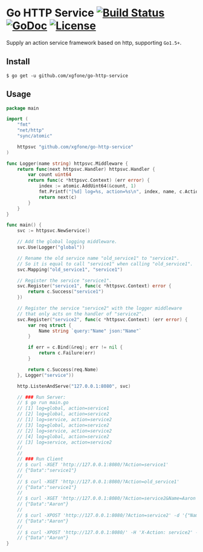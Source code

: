 # Go HTTP Service [![Build Status](https://api.travis-ci.com/xgfone/go-http-service.svg?branch=master)](https://travis-ci.com/github/xgfone/go-http-service) [![GoDoc](https://pkg.go.dev/badge/github.com/xgfone/go-http-service)](https://pkg.go.dev/github.com/xgfone/go-http-service) [![License](https://img.shields.io/badge/License-Apache%202.0-blue.svg?style=flat-square)](https://raw.githubusercontent.com/xgfone/go-http-service/master/LICENSE)

Supply an action service framework based on http, supporting `Go1.5+`.

## Install
```shell
$ go get -u github.com/xgfone/go-http-service
```

## Usage
```go
package main

import (
	"fmt"
	"net/http"
	"sync/atomic"

	httpsvc "github.com/xgfone/go-http-service"
)

func Logger(name string) httpsvc.Middleware {
	return func(next httpsvc.Handler) httpsvc.Handler {
		var count uint64
		return func(c *httpsvc.Context) (err error) {
			index := atomic.AddUint64(&count, 1)
			fmt.Printf("[%d] log=%s, action=%s\n", index, name, c.Action)
			return next(c)
		}
	}
}

func main() {
	svc := httpsvc.NewService()

	// Add the global logging middleware.
	svc.Use(Logger("global"))

	// Rename the old service name "old_service1" to "service1".
	// So it is equal to call "service1" when calling "old_service1".
	svc.Mapping("old_service1", "service1")

	// Register the service "service1".
	svc.Register("service1", func(c *httpsvc.Context) error {
		return c.Success("service1")
	})

	// Register the service "service2" with the logger middleware
	// that only acts on the handler of "service2".
	svc.Register("service2", func(c *httpsvc.Context) (err error) {
		var req struct {
			Name string `query:"Name" json:"Name"`
		}

		if err = c.Bind(&req); err != nil {
			return c.Failure(err)
		}

		return c.Success(req.Name)
	}, Logger("service"))

	http.ListenAndServe("127.0.0.1:8080", svc)

	// ### Run Server:
	// $ go run main.go
	// [1] log=global, action=service1
	// [2] log=global, action=service2
	// [1] log=service, action=service2
	// [3] log=global, action=service2
	// [2] log=service, action=service2
	// [4] log=global, action=service2
	// [3] log=service, action=service2
	//
	//
	// ### Run Client
	// $ curl -XGET 'http://127.0.0.1:8080/?Action=service1'
	// {"Data":"service1"}
	//
	// $ curl -XGET 'http://127.0.0.1:8080/?Action=old_service1'
	// {"Data":"service1"}
	//
	// $ curl -XGET 'http://127.0.0.1:8080/?Action=service2&Name=Aaron'
	// {"Data":"Aaron"}
	//
	// $ curl -XPOST 'http://127.0.0.1:8080/?Action=service2' -d '{"Name": "Aaron"}'
	// {"Data":"Aaron"}
	//
	// $ curl -XPOST 'http://127.0.0.1:8080/' -H 'X-Action: service2' -d '{"Name": "Aaron"}'
	// {"Data":"Aaron"}
}
```
